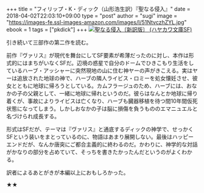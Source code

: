 +++
title = "フィリップ・K・ディック（山形浩生訳）『聖なる侵入』"
date = 2018-04-02T22:03:10+09:00
type = "post"
author = "sugi"
image = "https://images-fe.ssl-images-amazon.com/images/I/51NtvczhZYL.jpg"
ebook = 1
tags = ["pkdick"]
+++
<a href="http://www.amazon.co.jp/exec/obidos/ASIN/4150119880/chezsugi-22/ref=nosim/" name="amazletlink" target="_blank"><img src="https://images-fe.ssl-images-amazon.com/images/I/51NtvczhZYL.jpg" alt="聖なる侵入〔新訳版〕 (ハヤカワ文庫SF)" class="alignleft"  /></a>

引き続いて三部作の第二作を読む。

前作『ヴァリス』が現代を舞台にしてSF要素が希薄だったのに対し、本作は形式的にはまちがいなくSFだ。辺境の惑星で自分のドームでひきこもり生活をしているハーブ・アッシャーに突然現地の山に住む神ヤーの声がきこえる。実はヤーは追放された地球の神で、ハーブの隣人ライビス・ロミーを処女懐妊させ、彼女とともに地球に帰ろうとしている。カムフラージュのため、ハーブには、おなかの子の父親として、一緒に地球に帰れというのだ。彼らはなんとか地球に帰り着くが、事故によりライビスは亡くなり、ハーブも臓器移植を待つ間10年間仮死状態になってしまう。しかしおなかの子は脳に損傷を負うもののエマニュエルと名づけられ成長する。

形式はSFだが、テーマは『ヴァリス』と通底するディックの神学で、せっかくSFという装いをまとっているのに、物語はあまり展開しない。最後はハッピーエンドだが、なんか唐突にご都合主義的に終わるのだ。かわりに、神学的な対話がかなりの部分を占めていて、そっちを書きたかったんだというのがよくわかる。

訳者によるあとがきが本編以上におもしろかった。

★★